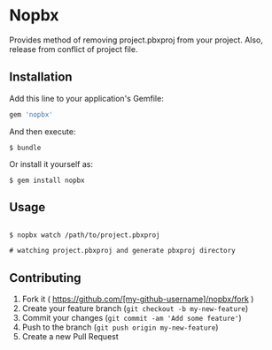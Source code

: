 # Nopbx

Provides method of removing project.pbxproj from your project.
Also, release from conflict of project file.

## Installation

Add this line to your application's Gemfile:

```ruby
gem 'nopbx'
```

And then execute:

    $ bundle

Or install it yourself as:

    $ gem install nopbx

## Usage

```shell

$ nopbx watch /path/to/project.pbxproj

# watching project.pbxproj and generate pbxproj directory

```

## Contributing

1. Fork it ( https://github.com/[my-github-username]/nopbx/fork )
2. Create your feature branch (`git checkout -b my-new-feature`)
3. Commit your changes (`git commit -am 'Add some feature'`)
4. Push to the branch (`git push origin my-new-feature`)
5. Create a new Pull Request
